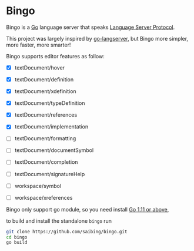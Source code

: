 # Bingo

Bingo is a [Go](https://golang.org) language server that speaks
[Language Server Protocol](https://github.com/Microsoft/language-server-protocol).

This project was largely inspired by [go-langserver](https://github.com/sourcegraph/go-langserver),
but Bingo more simpler, more faster, more smarter!

Bingo supports editor features as follow:

- [x] textDocument/hover
- [x] textDocument/definition
- [x] textDocument/xdefinition
- [x] textDocument/typeDefinition
- [x] textDocument/references
- [x] textDocument/implementation
- [ ] textDocument/formatting
- [ ] textDocument/documentSymbol
- [ ] textDocument/completion
- [ ] textDocument/signatureHelp
- [ ] workspace/symbol
- [ ] workspace/xreferences


Bingo only support go module, so you need install [Go 1.11 or above](https://golang.org),

to build and install the standalone `bingo` run

```bash
git clone https://github.com/saibing/bingo.git
cd bingo
go build
```


